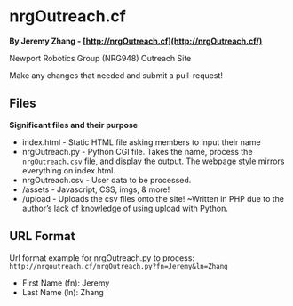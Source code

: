 # nrgOutreach.cf

**By Jeremy Zhang - [http://nrgOutreach.cf](http://nrgOutreach.cf/)**

Newport Robotics Group (NRG948) Outreach Site

Make any changes that needed and submit a pull-request!

## Files

**Significant files and their purpose**

* index.html - Static HTML file asking members to input their name
* nrgOutreach.py - Python CGI file. Takes the name, process the `nrgOutreach.csv` file, and display the output. The webpage style mirrors everything on index.html.
* nrgOutreach.csv - User data to be processed.
* /assets - Javascript, CSS, imgs, & more!
* /upload - Uploads the csv files onto the site! ~Written in PHP due to the author’s lack of knowledge of using upload with Python.

## URL Format

Url format example for nrgOutreach.py to process: `http://nrgoutreach.cf/nrgOutreach.py?fn=Jeremy&ln=Zhang`

* First Name (fn): Jeremy
* Last Name (ln): Zhang